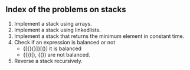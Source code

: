 ## Index of the problems on stacks

1. Implement a stack using arrays.
2. Implement a stack using linkedlists.
3. Implement a stack that returns the minimum element in constant time.
4. Check if an expression is balanced or not
    - {[{}{}]}[()] it is balanced
    - {()}[), {(}) are not balanced.
5. Reverse a stack recursively.